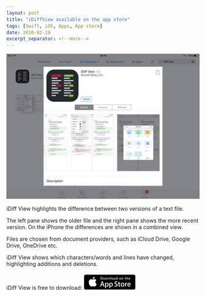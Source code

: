 ```yaml
---
layout: post
title: "iDiffView available on the app store"
tags: [Swift, iOS, Apps, App store]
date: 2016-02-19
excerpt_separator: <!--more-->
---
```


<a href="https://itunes.apple.com/us/app/idiff-view/id1084386974?mt=8"><img src="/images/blog/iDiffView/appstore-idiffview.jpg" /></a>

iDiff View highlights the difference between two versions of a text file.

The left pane shows the older file and the right pane shows the more recent version. On the iPhone the differences are shown in a combined view.

Files are chosen from document providers, such as iCloud Drive, Google Drive, OneDrive etc.

iDiff View shows which characters/words and lines have changed, highlighting additions and deletions.
<!--more-->
iDiff View is free to download:
<a href="https://itunes.apple.com/us/app/idiff-view/id1084386974?mt=8"><img src="/images/apple-marketing-images/App_Store_Badge_US-UK_135x40.svg" style="height:40px;width:135px;margin-top:5px"/></a>
